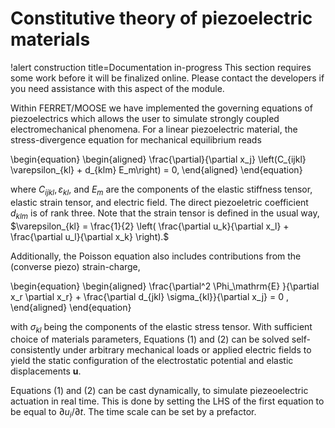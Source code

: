# Constitutive theory of piezoelectric materials

!alert construction title=Documentation in-progress
This section requires some work before it will be finalized online. Please contact the developers if you need assistance with this aspect of the module.

Within FERRET/MOOSE we have implemented the governing equations of piezoelectrics which allows the user to simulate strongly coupled electromechanical phenomena. For a linear piezoelectric material, the stress-divergence equation for mechanical equilibrium reads

\begin{equation}
  \begin{aligned}
    \frac{\partial}{\partial x_j} \left(C_{ijkl} \varepsilon_{kl} + d_{klm} E_m\right) = 0,
  \end{aligned}
\end{equation}

where $C_{ijkl}, \varepsilon_{kl},$ and $E_m$ are the components of the elastic stiffness tensor, elastic strain tensor, and electric field. The direct piezoeletric coefficient $d_{klm}$ is of rank three. Note that the strain tensor is defined in the usual way, $\varepsilon_{kl} = \frac{1}{2} \left( \frac{\partial u_k}{\partial x_l} + \frac{\partial u_l}{\partial x_k} \right).$

Additionally, the Poisson equation also includes contributions from the (converse piezo) strain-charge,

\begin{equation}
  \begin{aligned}
    \frac{\partial^2 \Phi_\mathrm{E} }{\partial x_r \partial x_r} + \frac{\partial d_{jkl} \sigma_{kl}}{\partial x_j} = 0 ,
  \end{aligned}
\end{equation}

 with $\sigma_{kl}$ being the components of the elastic stress tensor. With sufficient choice of materials parameters, Equations (1) and (2) can be solved self-consistently under arbitrary mechanical loads or applied electric fields to yield the static configuration of the electrostatic potential and elastic displacements $\mathbf{u}.$

Equations (1) and (2) can be cast dynamically, to simulate piezeoelectric actuation in real time. This is done by setting the LHS of the first equation to be equal to $\partial u_i / \partial t$. The time scale can be set by a prefactor.
